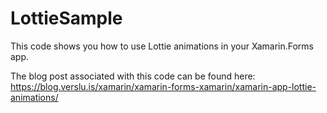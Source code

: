 # LottieSample

This code shows you how to use Lottie animations in your Xamarin.Forms app.

The blog post associated with this code can be found here: https://blog.verslu.is/xamarin/xamarin-forms-xamarin/xamarin-app-lottie-animations/
